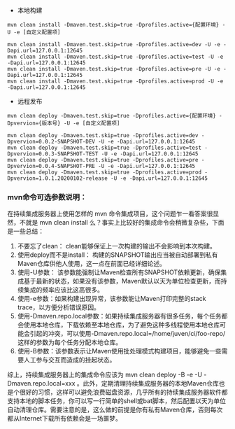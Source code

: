 * 本地构建

```shell script
mvn clean install -Dmaven.test.skip=true -Dprofiles.active={配置环境} -U -e [自定义配置项]

mvn clean install -Dmaven.test.skip=true -Dprofiles.active=dev -U -e -Dapi.url=127.0.0.1:12645
mvn clean install -Dmaven.test.skip=true -Dprofiles.active=test -U -e -Dapi.url=127.0.0.1:12645
mvn clean install -Dmaven.test.skip=true -Dprofiles.active=pre -U -e -Dapi.url=127.0.0.1:12645
mvn clean install -Dmaven.test.skip=true -Dprofiles.active=prod -U -e -Dapi.url=127.0.0.1:12645
```
* 远程发布

```shell script
mvn clean deploy -Dmaven.test.skip=true -Dprofiles.active={配置环境} -Dpvervion={版本号} -U -e [自定义配置项]

mvn clean deploy -Dmaven.test.skip=true -Dprofiles.active=dev -Dpvervion=0.0.2-SNAPSHOT-DEV -U -e -Dapi.url=127.0.0.1:12645
mvn clean deploy -Dmaven.test.skip=true -Dprofiles.active=test -Dpvervion=0.0.3-SNAPSHOT-TEST -U -e -Dapi.url=127.0.0.1:12645
mvn clean deploy -Dmaven.test.skip=true -Dprofiles.active=pre -Dpvervion=0.0.4-SNAPSHOT-PRE -U -e -Dapi.url=127.0.0.1:12645
mvn clean deploy -Dmaven.test.skip=true -Dprofiles.active=prod -Dpvervion=1.0.1.20200102-release -U -e -Dapi.url=127.0.0.1:12645
```

### mvn命令可选参数说明：
在持续集成服务器上使用怎样的 mvn 命令集成项目，这个问题乍一看答案很显然，不就是 mvn clean install 么？事实上比较好的集成命令会稍微复杂些，下面是一些总结：

1. 不要忘了clean： clean能够保证上一次构建的输出不会影响到本次构建。
2. 使用deploy而不是install： 构建的SNAPSHOT输出应当被自动部署到私有Maven仓库供他人使用，这一点在前面已经详细论述。
3. 使用-U参数： 该参数能强制让Maven检查所有SNAPSHOT依赖更新，确保集成基于最新的状态，如果没有该参数，Maven默认以天为单位检查更新，而持续集成的频率应该比这高很多。
4. 使用-e参数：如果构建出现异常，该参数能让Maven打印完整的stack trace，以方便分析错误原因。
5. 使用-Dmaven.repo.local参数：如果持续集成服务器有很多任务，每个任务都会使用本地仓库，下载依赖至本地仓库，为了避免这种多线程使用本地仓库可能会引起的冲突，可以使用-Dmaven.repo.local=/home/juven/ci/foo-repo/这样的参数为每个任务分配本地仓库。
6. 使用-B参数：该参数表示让Maven使用批处理模式构建项目，能够避免一些需要人工参与交互而造成的挂起状态。

综上，持续集成服务器上的集成命令应该为 mvn clean deploy -B -e -U -Dmaven.repo.local=xxx 。此外，定期清理持续集成服务器的本地Maven仓库也是个很好的习惯，这样可以避免浪费磁盘资源，几乎所有的持续集成服务器软件都支持本地的脚本任务，你可以写一行简单的shell或bat脚本，然后配置以天为单位自动清理仓库。需要注意的是，这么做的前提是你有私有Maven仓库，否则每次都从Internet下载所有依赖会是一场噩梦。